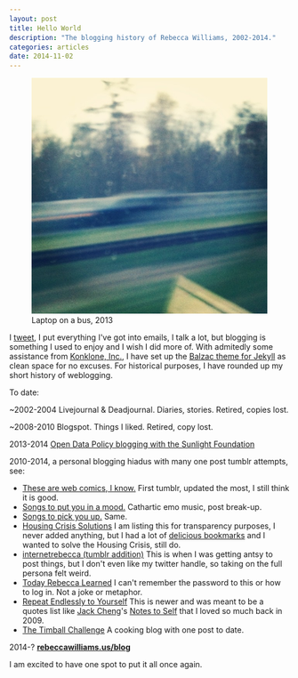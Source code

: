 ```yaml
---
layout: post
title: Hello World
description: "The blogging history of Rebecca Williams, 2002-2014."
categories: articles
date: 2014-11-02
---
```

<figure>
	<img src="/images/blur.jpg">
	<figcaption>Laptop on a bus, 2013</figcaption>
</figure>

I [tweet](www.twitter.com/internetrebecca), I put everything I've got into emails, I talk a lot, but blogging is something I used to enjoy and I wish I did more of. With admitedly some assistance from [Konklone, Inc.](https://konklone.com/), I have set up the [Balzac theme for Jekyll](http://jekyll.gtat.me/about/) as clean space for no excuses. For historical purposes, I have rounded up my short history of weblogging. 

To date:

~2002-2004 Livejournal & Deadjournal. Diaries, stories. Retired, copies lost.  

~2008-2010 Blogspot. Things I liked. Retired, copy lost.  

2013-2014 [Open Data Policy blogging with the Sunlight Foundation](http://sunlightfoundation.com/blog/author/rwilliams/)  

2010-2014, a personal blogging hiadus with many one post tumblr attempts, see:  

* [These are web comics, I know.](http://thesearewebcomicsiknow.tumblr.com/) First tumblr, updated the most, I still think it is good.  
* [Songs to put you in a mood.](http://songstoputyouinamood.tumblr.com/) Cathartic emo music, post break-up.  
* [Songs to pick you up.](http://songstopickyouup.tumblr.com/) Same.  
*  [Housing Crisis Solutions](http://housingcrisissolutions.tumblr.com/) I am listing this for transparency purposes, I never added anything, but I had a lot of [delicious bookmarks](https://delicious.com/thisisdumbiknow/tag_bundle/PlanningThesis) and I wanted to solve the Housing Crisis, still do.   
* [internetrebecca (tumblr addition)](http://internetrebecca.tumblr.com/) This is when I was getting antsy to post things, but I don't even like my twitter handle, so taking on the full persona felt weird.  
* [Today Rebecca Learned](http://todayrebeccalearned.tumblr.com/) I can't remember the password to this or how to log in. Not a joke or metaphor.  
* [Repeat Endlessly to Yourself](http://repeatendlesslytoyourself.tumblr.com/) This is newer and was meant to be a quotes list like [Jack Cheng](http://jackcheng.com/)'s [Notes to Self](https://web.archive.org/web/20090317095650/http://jackcheng.tumblr.com/) that I loved so much back in 2009.  
* [The Timball Challenge](http://thetimballchallenge.tumblr.com/) A cooking blog with one post to date.  

2014-? **[rebeccawilliams.us/blog](http://rebeccawilliams.us/blog)** 

I am excited to have one spot to put it all once again. 


